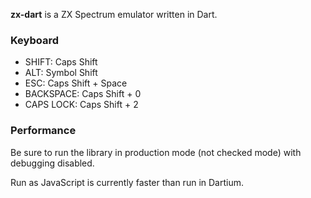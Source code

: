 **zx-dart** is a ZX Spectrum emulator written in Dart.

### Keyboard

* SHIFT: Caps Shift
* ALT: Symbol Shift
* ESC: Caps Shift + Space
* BACKSPACE: Caps Shift + 0
* CAPS LOCK: Caps Shift + 2

### Performance

Be sure to run the library in production mode (not checked mode) with debugging disabled.

Run as JavaScript is currently faster than run in Dartium.
